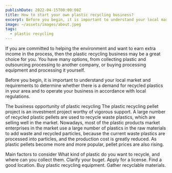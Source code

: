 ```yaml
---
publishDate: 2022-04-15T00:00:00Z
title: How to start your own plastic recycling business?
excerpt: Before you begin, it is important to understand your local market and requirements to determine whether there is a demand for recycled plastics.
image: ~/assets/images/about.jpeg
tags:
  - plastic recycling
---
```

If you are committed to helping the environment and want to earn extra income in the process, then the plastic recycling business may be a great choice for you. You have many options, from collecting plastic and outsourcing processing to another company, or buying processing equipment and processing it yourself.

Before you begin, it is important to understand your local market and requirements to determine whether there is a demand for recycled plastics in your area and to operate your business in accordance with local regulations.

The business opportunity of plastic recycling
The plastic recycling pellet project is an investment project worthy of vigorous support. A large number of recycled plastic pellets are used to recycle waste plastics, which are selling well in the market. Nowadays, most of the plastic products market enterprises in the market use a large number of plastics in the raw materials to add waste and recycled particles, because the current waste plastics are processed into particles, and the production cost is greatly reduced. As plastic pellets become more and more popular, pellet prices are also rising.

Main factors to consider
What kind of plastic do you want to recycle, and where can you collect them.
Clarify your buget.
Apply for a license.
Find a good location.
Buy plastic recycling equipment.
Gather recyclable materials.